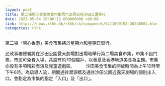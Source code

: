 ```yaml
---
layout: post
title: 第二場開心香港美食市集周六及周日在沙田公園舉行
date: 2023-05-04 20:06:12.000000000 +08:00
link: https://news.rthk.hk/rthk/ch/component/k2/1699198-20230504.htm
categories: rthk
---
```


第二場「開心香港」美食市集將於星期六和星期日舉行。
 
民政事務總署將在沙田公園露天劇場對出場地舉行第二場美食市集，市集不設門票，市民可免費入場，共設有約70個檔戶，以華夏及香港地道美食為主題。巿集亦設有多項精彩表演及兒童遊戲區。
　　 
沙田美食巿集的開放時間為上午10時至下午6時。為疏導人流，期間通往瀝源橋及通往沙田公園近露天劇場的個别出入口，會劃定為市集的指定「入口」及「出口」。
